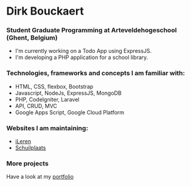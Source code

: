 <!--
**pgm-dirkbouckaert/pgm-dirkbouckaert** is a ✨ _special_ ✨ repository because its `README.md` (this file) appears on your GitHub profile.

Here are some ideas to get you started:

- 🔭 I’m currently working on ...
- 🌱 I’m currently learning ...
- 👯 I’m looking to collaborate on ...
- 🤔 I’m looking for help with ...
- 💬 Ask me about ...
- 📫 How to reach me: ...
- 😄 Pronouns: ...
- ⚡ Fun fact: ...
-->

Dirk Bouckaert
==============

### Student Graduate Programming at Arteveldehogeschool (Ghent, Belgium)
- I'm currently working on a Todo App using ExpressJS. 
- I'm developing a PHP application for a school library.

### Technologies, frameworks and concepts I am familiar with:
- HTML, CSS, flexbox, Bootstrap 
- Javascript, NodeJs, ExpressJS, MongoDB 
- PHP, CodeIgniter, Laravel
- API, CRUD, MVC
- Google Apps Script, Google Cloud Platform

### Websites I am maintaining:
- [iLeren](https://ileren.be)
- [Schuilplaats](https://schuilplaats.be)

### More projects
Have a look at my [portfolio](https://dirkb.be/portfolio/)
